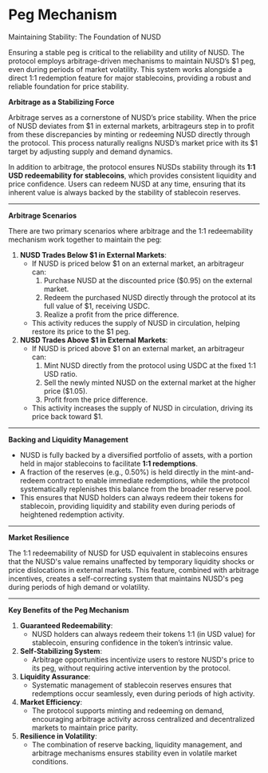 # Peg Mechanism

Maintaining Stability: The Foundation of NUSD

Ensuring a stable peg is critical to the reliability and utility of NUSD. The protocol employs arbitrage-driven mechanisms to maintain NUSD’s $1 peg, even during periods of market volatility. This system works alongside a direct 1:1 redemption feature for major stablecoins, providing a robust and reliable foundation for price stability.

**Arbitrage as a Stabilizing Force**

Arbitrage serves as a cornerstone of NUSD’s price stability. When the price of NUSD deviates from $1 in external markets, arbitrageurs step in to profit from these discrepancies by minting or redeeming NUSD directly through the protocol. This process naturally realigns NUSD’s market price with its $1 target by adjusting supply and demand dynamics.

In addition to arbitrage, the protocol ensures NUSDs stability through its **1:1 USD redeemability for stablecoins**, which provides consistent liquidity and price confidence. Users can redeem NUSD at any time, ensuring that its inherent value is always backed by the stability of stablecoin reserves.

***

**Arbitrage Scenarios**

There are two primary scenarios where arbitrage and the 1:1 redeemability mechanism work together to maintain the peg:

1. **NUSD Trades Below $1 in External Markets**:
   * If NUSD is priced below $1 on an external market, an arbitrageur can:
     1. Purchase NUSD at the discounted price ($0.95) on the external market.
     2. Redeem the purchased NUSD directly through the protocol at its full value of $1, receiving USDC.
     3. Realize a profit from the price difference.
   * This activity reduces the supply of NUSD in circulation, helping restore its price to the $1 peg.
2. **NUSD Trades Above $1 in External Markets**:
   * If NUSD is priced above $1 on an external market, an arbitrageur can:
     1. Mint NUSD directly from the protocol using USDC at the fixed 1:1 USD ratio.
     2. Sell the newly minted NUSD on the external market at the higher price ($1.05).
     3. Profit from the price difference.
   * This activity increases the supply of NUSD in circulation, driving its price back toward $1.

***

**Backing and Liquidity Management**

* NUSD is fully backed by a diversified portfolio of assets, with a portion held in major stablecoins to facilitate **1:1 redemptions**.
* A fraction of the reserves (e.g., 0.50%) is held directly in the mint-and-redeem contract to enable immediate redemptions, while the protocol systematically replenishes this balance from the broader reserve pool.
* This ensures that NUSD holders can always redeem their tokens for stablecoin, providing liquidity and stability even during periods of heightened redemption activity.

***

**Market Resilience**

The 1:1 redeemability of NUSD for USD equivalent in stablecoins ensures that the NUSD's value remains unaffected by temporary liquidity shocks or price dislocations in external markets. This feature, combined with arbitrage incentives, creates a self-correcting system that maintains NUSD's peg during periods of high demand or volatility.

***

**Key Benefits of the Peg Mechanism**

1. **Guaranteed Redeemability**:
   * NUSD holders can always redeem their tokens 1:1 (in USD value) for stablecoin, ensuring confidence in the token’s intrinsic value.
2. **Self-Stabilizing System**:
   * Arbitrage opportunities incentivize users to restore NUSD's price to its peg, without requiring active intervention by the protocol.
3. **Liquidity Assurance**:
   * Systematic management of stablecoin reserves ensures that redemptions occur seamlessly, even during periods of high activity.
4. **Market Efficiency**:
   * The protocol supports minting and redeeming on demand, encouraging arbitrage activity across centralized and decentralized markets to maintain price parity.
5. **Resilience in Volatility**:
   * The combination of reserve backing, liquidity management, and arbitrage mechanisms ensures stability even in volatile market conditions.
